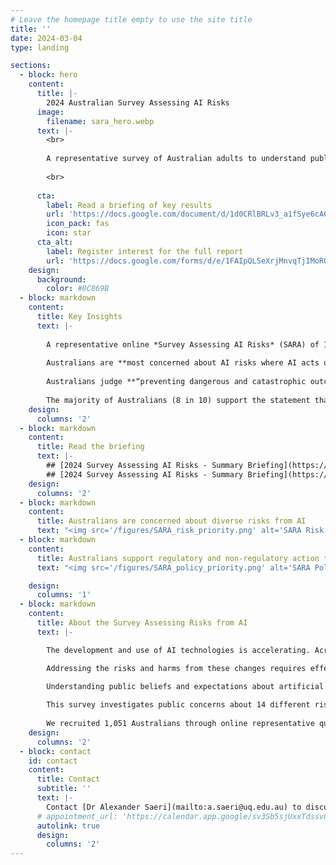 ```yaml
---
# Leave the homepage title empty to use the site title
title: ''
date: 2024-03-04
type: landing

sections:
  - block: hero
    content:
      title: |-
        2024 Australian Survey Assessing AI Risks
      image:
        filename: sara_hero.webp
      text: |-
        <br>
        
        A representative survey of Australian adults to understand public perceptions of AI risks and support for AI governance actions in Australia.
    
        <br>
               
      cta:
        label: Read a briefing of key results
        url: 'https://docs.google.com/document/d/1d0CRlBRLv3_a1fSye6cA6dzMjxtopjCcklc8irGPlDc/export?format=pdf&attachment=false'
        icon_pack: fas
        icon: star
      cta_alt:
        label: Register interest for the full report
        url: 'https://docs.google.com/forms/d/e/1FAIpQLSeXrjMnvqTjIMoRQEehNS-cAt3sidBYbKJlmxMqnFXfSEO6ag/viewform?usp=sf_link'
    design:
      background:
        color: #0C869B
  - block: markdown
    content:
      title: Key Insights
      text: |-
    
        A representative online *Survey Assessing AI Risks* (SARA) of 1,051 Australians in January-February 2024 investigated public perceptions of AI risks and support for AI governance actions.
    
        Australians are **most concerned about AI risks where AI acts unsafely** (e.g., acting in conflict with human values, failure of critical infrastructure), **is misused** (e.g., cyber attacks, biological weapons), or **displaces the jobs of humans**; they are least concerned about AI-assisted surveillance, or bias and discrimination in AI decision-making.
    
        Australians judge **“preventing dangerous and catastrophic outcomes from AI”** the **#1 priority for the Australian Government in AI**; 9 in 10 Australians support creating a new regulatory body for AI.
    
        The majority of Australians (8 in 10) support the statement that "mitigating the risk of extinction from AI should be a global priority alongside other societal-scale risks such as pandemics and nuclear war".
    design:
      columns: '2'
  - block: markdown
    content:
      title: Read the briefing
      text: |-
        ## [2024 Survey Assessing AI Risks - Summary Briefing](https://docs.google.com/document/d/1d0CRlBRLv3_a1fSye6cA6dzMjxtopjCcklc8irGPlDc/export?format=pdf&attachment=false) (PDF)
        ## [2024 Survey Assessing AI Risks - Summary Briefing](https://docs.google.com/document/d/1d0CRlBRLv3_a1fSye6cA6dzMjxtopjCcklc8irGPlDc/edit) (Google doc)
    design:
      columns: '2'
  - block: markdown
    content:
      title: Australians are concerned about diverse risks from AI
      text: "<img src='/figures/SARA_risk_priority.png' alt='SARA Risk Priority' style='display: block; margin-left: auto; margin-right: auto; width: 80%;'/>"
  - block: markdown
    content:
      title: Australians support regulatory and non-regulatory action to address AI risks
      text: "<img src='/figures/SARA_policy_priority.png' alt='SARA Policy Priority' style='display: block; margin-left: auto; margin-right: auto; width: 80%;'/>"

    design:
      columns: '1'
  - block: markdown
    content:
      title: About the Survey Assessing Risks from AI
      text: |-

        The development and use of AI technologies is accelerating. Across 2022 and 2023, new large-scale models have been announced monthly, and are achieving increasingly complex and general tasks9; this trend continues in 2024 with Google DeepMind Gemini, OpenAI Sora, and others. Experts in AI forecast that development of powerful AI models could lead to radical changes in wealth, health, and power on a scale comparable to the nuclear and industrial revolutions.

        Addressing the risks and harms from these changes requires effective AI governance: forming robust norms, policies, laws, processes and institutions to guide good decision-making about AI development, deployment and use. Effective governance is especially crucial for managing extreme or catastrophic risks from AI that are high impact and uncertain, such as harm from misuse, accident or loss of control.

        Understanding public beliefs and expectations about artificial intelligence (AI) risks and their possible responses is important for ensuring that the ethical, legal, and social implications of AI are addressed through effective governance. We conducted the *Survey Assessing Risks from AI* (SARA) to generate ‘evidence for action’, to help public and private actors make the decisions needed for safer AI development and use.
        
        This survey investigates public concerns about 14 different risks from AI, from AI being used to spread fake and harmful content online, to AI being used for the creation of biological and chemical weapons; public support for AI development and regulation; and priority governance actions to address risks from AI (with a focus on government action).
        
        We recruited 1,051 Australians through online representative quota sampling stratified by age, sex, and Australian state / territory. We also conducted multilevel regression with poststratification to construct more accurate population estimates based on 2021 Australian Census data.
    design:
      columns: '2'
  - block: contact
    id: contact
    content:
      title: Contact
      subtitle: ''
      text: |-
        Contact [Dr Alexander Saeri](mailto:a.saeri@uq.edu.au) to discuss the SARA project and its findings.
      # appointment_url: 'https://calendar.app.google/sv3Sb5sjUxxTdssv8'
      autolink: true
      design:
        columns: '2'
---
```

